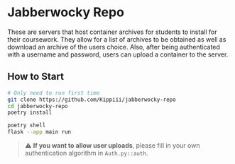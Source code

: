 # Jabberwocky Repo

These are servers that host container archives for students to install for their coursework. They allow for a list of archives to be obtained as well as download an archive of the users choice. Also, after being authenticated with a username and password, users can upload a container to the server.

## How to Start

```sh
# Only need to run first time
git clone https://github.com/Kippiii/jabberwocky-repo
cd jabberwocky-repo
poetry install

poetry shell
flask --app main run
```

> :warning: **If you want to allow user uploads**, please fill in your own authentication algorithm in `Auth.py::auth`.